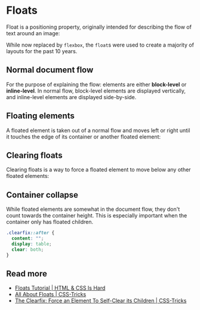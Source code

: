 # Floats

Float is a positioning property, originally intended for describing the flow of text around an image:

[](codepen://maciej-kucharski/bQNQYp)

While now replaced by `flexbox`, the `float`s were used to create a majority of layouts for the past 10 years.

## Normal document flow

For the purpose of explaining the flow: elements are either **block-level** or **inline-level**.
In normal flow, block-level elements are displayed vertically, and inline-level elements are displayed side-by-side.

## Floating elements

A floated element is taken out of a normal flow and moves left or right until it touches the edge of its container or another floated element:

[](codepen://maciej-kucharski/aQzXbd)

## Clearing floats

Clearing floats is a way to force a floated element to move below any other floated elements:

[](codepen://maciej-kucharski/RqNOmg)

## Container collapse

While floated elements are somewhat in the document flow, they don't count towards the container height.
This is especially important when the container only has floated children.

```scss
.clearfix::after {
  content: "";
  display: table;
  clear: both;
}
```

[](codepen://maciej-kucharski/aQvbGq)

## Read more

- [Floats Tutorial | HTML & CSS Is Hard](https://internetingishard.com/html-and-css/floats/)
- [All About Floats | CSS-Tricks](https://css-tricks.com/all-about-floats/)
- [The Clearfix: Force an Element To Self-Clear its Children | CSS-Tricks](https://css-tricks.com/snippets/css/clear-fix/)
